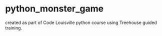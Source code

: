 # python_monster_game

created as part of Code Louisville python course using Treehouse guided training.
